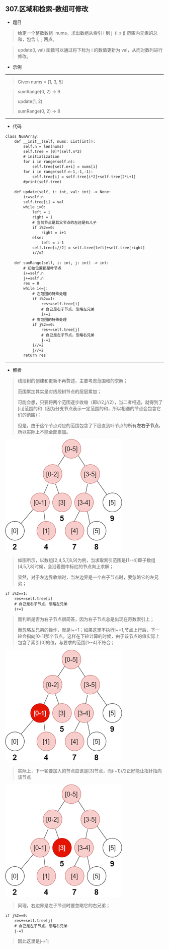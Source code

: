 307.区域和检索-数组可修改
----------
 - 题目
>给定一个整数数组  nums，求出数组从索引 i 到 j  (i ≤ j) 范围内元素的总和，包含 i,  j 两点。

> update(i, val) 函数可以通过将下标为 i 的数值更新为 val，从而对数列进行修改。

 - 示例
 ----------
>Given nums = [1, 3, 5]

>sumRange(0, 2) -> 9
>
>update(1, 2)
>
>sumRange(0, 2) -> 8
>
 ----------
 - 代码
 >
>
    class NumArray:
        def __init__(self, nums: List[int]):
            self.n = len(nums)
            self.tree = [0]*(self.n*2)
            # initialization
            for i in range(self.n):
                self.tree[self.n+i] = nums[i]
            for i in range(self.n-1,-1,-1):
                self.tree[i] = self.tree[i*2]+self.tree[2*i+1]
            #print(self.tree)
    
        def update(self, i: int, val: int) -> None:
            i+=self.n
            self.tree[i] = val
            while i>0:
                left = i
                right = i
                # 当前节点是其父节点的左还是右儿子
                if i%2==0:
                    right = i+1
                else:
                    left = i-1
                self.tree[i//2] = self.tree[left]+self.tree[right]
                i//=2
    
        def sumRange(self, i: int, j: int) -> int:
            # 初始位置都是叶节点
            i+=self.n
            j+=self.n
            res = 0
            while i<=j:
                # 左范围的特殊处理
                if i%2==1:
                    res+=self.tree[i]
                    # 自己是右子节点，忽略左兄弟
                    i+=1
                # 右范围的特殊处理
                if j%2==0:
                    res+=self.tree[j]
                    # 自己是左子节点，忽略右兄弟
                    j-=1
                i//=2
                j//=2
            return res
 ----------
 - 解析
 > 
> 线段树的创建和更新不再赘述，主要考虑范围和的求解；
> 
> 范围累加其实是对线段树节点的层层累加；
>
> 可能会想，只要将两个范围逐步收缩（即i//2,j//2），当二者相遇，就得到了[i,j]范围的和（因为分支节点表示一定范围的和，所以相遇的节点会包含它们的范围）；
>
> 但是，由于这个节点对应的范围包含了下层直到叶节点的所有**左右子节点**，所以实际上不能全部累加。
>
![307-1](../../../imgs/307_1.png "307_1")
>
> 如图所示，以数组[2,4,5,7,8,9]为例，当求取索引范围是[1--4]即子数组[4,5,7,8]时候，会沿着图中标红的节点向上求解；
>
>显然，对于左边界收缩时，当左边界是一个右子节点时，要忽略它的左兄弟；
>
    if i%2==1:
        res+=self.tree[i]
        # 自己是右子节点，忽略左兄弟
        i+=1
>
> 而判断是否为右子节点很简答，因为右子节点总是出现在奇数索引上；
>
> 而忽略左兄弟的操作，就是i+=1；如果这里不执行i+=1,节点上行后，下一轮会指向[0-1]那个节点，这样在下轮计算的时候，由于该节点的值实际上包含了索引[0]的值，与要求的范围[1--4]不符合；
>
![307-2](../../../imgs/307-2.png "307_2")
>
> 实际上，下一轮要加入的节点应该是[3]节点，而(i+1)//2正好能让指针指向该节点
>
![307-3](../../../imgs/307-3.png "307_3")
>
>
>同理，右边界是左子节点时要忽略它的右兄弟；
>
    if j%2==0:
        res+=self.tree[j]
        # 自己是左子节点，忽略右兄弟
        j-=1
> 因此这里是j-=1;